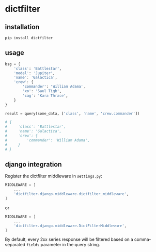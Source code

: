 # dictfilter

## installation

```shell
pip install dictfilter
```

## usage

```python
bsg = {
    'class': 'Battlestar',
    'model': 'Jupiter',
    'name': 'Galactica',
    'crew': {
        'commander': 'William Adama',
        'xo': 'Saul Tigh',
        'cag': 'Kara Thrace',
    }
}

result = query(some_data, ['class', 'name', 'crew.commander'])

# {
#     'class': 'Battlestar',
#     'name': 'Galactica',
#     'crew': {
#         'commander': 'William Adama',
#     }
# }
```

## django integration

Register the dictfilter middleware in `settings.py`:

```python
MIDDLEWARE = [
    ...
    'dictfilter.django.middleware.dictfilter_middleware',
]
```
or
```python
MIDDLEWARE = [
    ...
    'dictfilter.django.middleware.DictFilterMiddleware',
]
```

By default, every 2xx series response will be filtered based on a comma-separated `fields` parameter in the query string.
